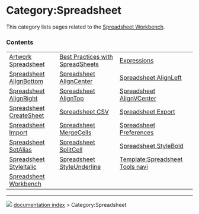 # Category:Spreadsheet
This category lists pages related to the [Spreadsheet Workbench](Spreadsheet_Workbench.md).

### Contents

|     |     |     |
| --- | --- | --- |
| [Artwork Spreadsheet](Artwork_Spreadsheet.md) | [Best Practices with SpreadSheets](Best_Practices_with_SpreadSheets.md) | [Expressions](Expressions.md) |
| [Spreadsheet AlignBottom](Spreadsheet_AlignBottom.md) | [Spreadsheet AlignCenter](Spreadsheet_AlignCenter.md) | [Spreadsheet AlignLeft](Spreadsheet_AlignLeft.md) |
| [Spreadsheet AlignRight](Spreadsheet_AlignRight.md) | [Spreadsheet AlignTop](Spreadsheet_AlignTop.md) | [Spreadsheet AlignVCenter](Spreadsheet_AlignVCenter.md) |
| [Spreadsheet CreateSheet](Spreadsheet_CreateSheet.md) | [Spreadsheet CSV](Spreadsheet_CSV.md) | [Spreadsheet Export](Spreadsheet_Export.md) |
| [Spreadsheet Import](Spreadsheet_Import.md) | [Spreadsheet MergeCells](Spreadsheet_MergeCells.md) | [Spreadsheet Preferences](Spreadsheet_Preferences.md) |
| [Spreadsheet SetAlias](Spreadsheet_SetAlias.md) | [Spreadsheet SplitCell](Spreadsheet_SplitCell.md) | [Spreadsheet StyleBold](Spreadsheet_StyleBold.md) |
| [Spreadsheet StyleItalic](Spreadsheet_StyleItalic.md) | [Spreadsheet StyleUnderline](Spreadsheet_StyleUnderline.md) | [Template:Spreadsheet Tools navi](Template_Spreadsheet_Tools_navi.md) |
| [Spreadsheet Workbench](Spreadsheet_Workbench.md) |



---
![](images/Right_arrow.png) [documentation index](../README.md) > Category:Spreadsheet
